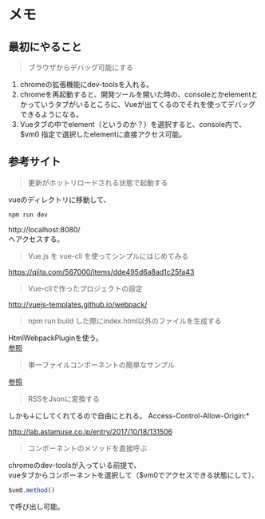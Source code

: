 # メモ

## 最初にやること

> ブラウザからデバッグ可能にする

1. chromeの拡張機能にdev-toolsを入れる。  
1. chromeを再起動すると、開発ツールを開いた時の、consoleとかelementとかっていうタブがいるところに、Vueが出てくるのでそれを使ってデバッグできるようになる。  
1. Vueタブの中でelement（というのか？）を選択すると、console内で、$vm0 指定で選択したelementに直接アクセス可能。  

## 参考サイト

> 更新がホットリロードされる状態で起動する

vueのディレクトリに移動して、
```
npm run dev
```
http://localhost:8080/  
へアクセスする。  

> Vue.js を vue-cli を使ってシンプルにはじめてみる

https://qiita.com/567000/items/dde495d6a8ad1c25fa43

> Vue-cliで作ったプロジェクトの設定

http://vuejs-templates.github.io/webpack/

>  npm run build した際にindex.html以外のファイルを生成する

HtmlWebpackPluginを使う。  
[参照](https://github.com/KosigayaSuguru/vue-test/commit/db363e6945f522631ac1fe9a15dcbcba20f9fb43)  

> 単一ファイルコンポーネントの簡単なサンプル

[参照](https://github.com/KosigayaSuguru/vue-test/commit/673b95a38bb5e0863c791c87baf4f34ac5c3978f)  

> RSSをJsonに変換する

しかも↓にしてくれてるので自由にとれる。
Access-Control-Allow-Origin:*

http://lab.astamuse.co.jp/entry/2017/10/18/131506

> コンポーネントのメソッドを直接呼ぶ

chromeのdev-toolsが入っている前提で、  
vueタブからコンポーネントを選択して（$vm0でアクセスできる状態にして）、  
```javascript
$vm0.method()
```
で呼び出し可能。  

